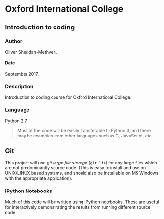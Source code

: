# Oxford International College

## Introduction to coding
 
### Author

Oliver Sheridan-Methven.

#### Date

September 2017.

### Description

Introduction to coding course for Oxford International College.

### Language

Python 2.7. 

>Most of the code will be easily transferable to Python 3, and there may be examples from other languages such as C, JavaScript, etc.

## Git

This project will use *git large file storage* (`git lfs`) for any large files which are not predominantly source code.
(This is easy to install and use on UNIX/LINUX based systems, and should also be installable on MS Windows with the 
appropriate application).

### iPython Notebooks

Much of this code will be written using iPython notebooks. These are useful for interactively demonstrating the results
from running different source code. 
